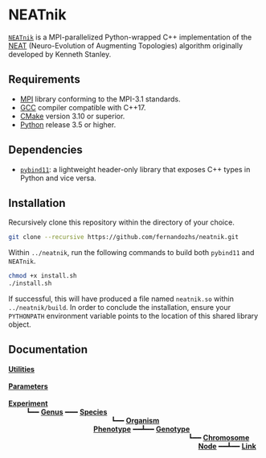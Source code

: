 # NEATnik

[`NEATnik`](https://github.com/fernandozhs/neatnik) is a MPI-parallelized Python-wrapped C++ implementation of the [NEAT](https://direct.mit.edu/evco/article-abstract/10/2/99/1123/Evolving-Neural-Networks-through-Augmenting) (Neuro-Evolution of Augmenting Topologies) algorithm originally developed by Kenneth Stanley.

## Requirements

* [MPI](https://www.open-mpi.org/) library conforming to the MPI-3.1 standards.
* [GCC](http://gcc.gnu.org/) compiler compatible with C++17.
* [CMake](http://cmake.org/) version 3.10 or superior.
* [Python](http://www.python.org/) release 3.5 or higher.

## Dependencies

* [`pybind11`](http://github.com/pybind/pybind11): a lightweight header-only library that exposes C++ types in Python and vice versa.


## Installation

Recursively clone this repository within the directory of your choice.

```bash
git clone --recursive https://github.com/fernandozhs/neatnik.git
```

Within `../neatnik`, run the following commands to build both `pybind11` and `NEATnik`.

```bash
chmod +x install.sh
./install.sh
```

If successful, this will have produced a file named `neatnik.so` within `../neatnik/build`. In order to conclude the installation, ensure your `PYTHONPATH` environment variable points to the location of this shared library object.

## Documentation

**[Utilities](guide/utilities.md)**  
&nbsp;  
**[Parameters](guide/parameters.md)**  
&nbsp;  
**[Experiment](guide/experiment.md)**  
&nbsp;&nbsp;&nbsp;&nbsp;&nbsp;&nbsp;&nbsp;&nbsp;
┗━━ **[Genus](guide/genus.md)** ━━━ **[Species](guide/species.md)**  
&nbsp;&nbsp;&nbsp;&nbsp;&nbsp;&nbsp;&nbsp;&nbsp;&nbsp;&nbsp;&nbsp;&nbsp;&nbsp;&nbsp;&nbsp;&nbsp;&nbsp;&nbsp;&nbsp;&nbsp;&nbsp;&nbsp;&nbsp;&nbsp;&nbsp;&nbsp;&nbsp;&nbsp;&nbsp;&nbsp;&nbsp;&nbsp;&nbsp;&nbsp;&nbsp;&nbsp;&nbsp;&nbsp;&nbsp;&nbsp;&nbsp;&nbsp;&nbsp;&nbsp;&nbsp;&nbsp;&nbsp;&nbsp;&nbsp;&nbsp;&nbsp;
┗━━ **[Organism](guide/organism.md)**  
&nbsp;&nbsp;&nbsp;&nbsp;&nbsp;&nbsp;&nbsp;&nbsp;&nbsp;&nbsp;&nbsp;&nbsp;&nbsp;&nbsp;&nbsp;&nbsp;&nbsp;&nbsp;&nbsp;&nbsp;&nbsp;&nbsp;&nbsp;&nbsp;&nbsp;&nbsp;&nbsp;&nbsp;&nbsp;&nbsp;&nbsp;&nbsp;&nbsp;&nbsp;&nbsp;&nbsp;&nbsp;&nbsp;&nbsp;&nbsp;&nbsp;&nbsp;
**[Phenotype](guide/phenotype.md)** ━━┻━━ **[Genotype](guide/genotype.md)**  
&nbsp;&nbsp;&nbsp;&nbsp;&nbsp;&nbsp;&nbsp;&nbsp;&nbsp;&nbsp;&nbsp;&nbsp;&nbsp;&nbsp;&nbsp;&nbsp;&nbsp;&nbsp;&nbsp;&nbsp;&nbsp;&nbsp;&nbsp;&nbsp;&nbsp;&nbsp;&nbsp;&nbsp;&nbsp;&nbsp;&nbsp;&nbsp;&nbsp;&nbsp;&nbsp;&nbsp;&nbsp;&nbsp;&nbsp;&nbsp;&nbsp;&nbsp;&nbsp;&nbsp;&nbsp;&nbsp;&nbsp;&nbsp;&nbsp;&nbsp;&nbsp;&nbsp;&nbsp;&nbsp;&nbsp;&nbsp;&nbsp;&nbsp;&nbsp;&nbsp;&nbsp;&nbsp;&nbsp;&nbsp;&nbsp;&nbsp;&nbsp;&nbsp;&nbsp;&nbsp;&nbsp;&nbsp;&nbsp;&nbsp;&nbsp;&nbsp;&nbsp;&nbsp;&nbsp;&nbsp;&nbsp;&nbsp;&nbsp;&nbsp;&nbsp;&nbsp;&nbsp;&nbsp;&nbsp;&nbsp;
┗━━ **[Chromosome](guide/chromosome.md)**  
&nbsp;&nbsp;&nbsp;&nbsp;&nbsp;&nbsp;&nbsp;&nbsp;&nbsp;&nbsp;&nbsp;&nbsp;&nbsp;&nbsp;&nbsp;&nbsp;&nbsp;&nbsp;&nbsp;&nbsp;&nbsp;&nbsp;&nbsp;&nbsp;&nbsp;&nbsp;&nbsp;&nbsp;&nbsp;&nbsp;&nbsp;&nbsp;&nbsp;&nbsp;&nbsp;&nbsp;&nbsp;&nbsp;&nbsp;&nbsp;&nbsp;&nbsp;&nbsp;&nbsp;&nbsp;&nbsp;&nbsp;&nbsp;&nbsp;&nbsp;&nbsp;&nbsp;&nbsp;&nbsp;&nbsp;&nbsp;&nbsp;&nbsp;&nbsp;&nbsp;&nbsp;&nbsp;&nbsp;&nbsp;&nbsp;&nbsp;&nbsp;&nbsp;&nbsp;&nbsp;&nbsp;&nbsp;&nbsp;&nbsp;&nbsp;&nbsp;&nbsp;&nbsp;&nbsp;&nbsp;&nbsp;&nbsp;&nbsp;&nbsp;&nbsp;&nbsp;&nbsp;&nbsp;&nbsp;&nbsp;&nbsp;&nbsp;&nbsp;&nbsp;&nbsp;
**[Node](guide/node.md)** ━━┻━━ **[Link](guide/link.md)**
